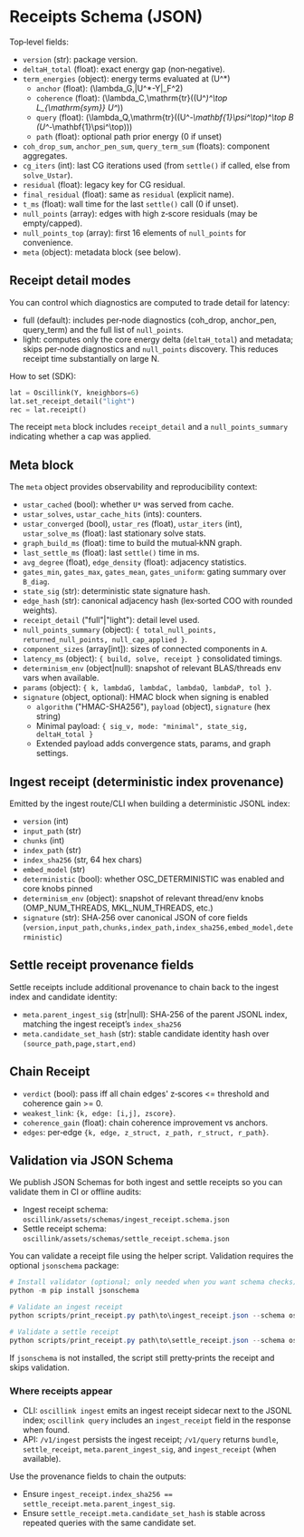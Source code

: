 # Receipts Schema (JSON)

Top‑level fields:
- `version` (str): package version.
- `deltaH_total` (float): exact energy gap (non‑negative).
- `term_energies` (object): energy terms evaluated at \(U^*\)
	- `anchor` (float): \(\lambda_G\,\|U^*-Y\|_F^2\)
	- `coherence` (float): \(\lambda_C\,\mathrm{tr}((U^*)^\top L_{\mathrm{sym}} U^*)\)
	- `query` (float): \(\lambda_Q\,\mathrm{tr}((U^*-\mathbf{1}\psi^\top)^\top B (U^*-\mathbf{1}\psi^\top))\)
	- `path` (float): optional path prior energy (0 if unset)
- `coh_drop_sum`, `anchor_pen_sum`, `query_term_sum` (floats): component aggregates.
- `cg_iters` (int): last CG iterations used (from `settle()` if called, else from `solve_Ustar`).
- `residual` (float): legacy key for CG residual.
- `final_residual` (float): same as `residual` (explicit name).
- `t_ms` (float): wall time for the last `settle()` call (0 if unset).
- `null_points` (array): edges with high z‑score residuals (may be empty/capped).
- `null_points_top` (array): first 16 elements of `null_points` for convenience.
- `meta` (object): metadata block (see below).

## Receipt detail modes

You can control which diagnostics are computed to trade detail for latency:

- full (default): includes per‑node diagnostics (coh_drop, anchor_pen, query_term) and the full list of `null_points`.
- light: computes only the core energy delta (`deltaH_total`) and metadata; skips per‑node diagnostics and `null_points` discovery. This reduces receipt time substantially on large N.

How to set (SDK):

```python
lat = Oscillink(Y, kneighbors=6)
lat.set_receipt_detail("light")
rec = lat.receipt()
```

The receipt `meta` block includes `receipt_detail` and a `null_points_summary` indicating whether a cap was applied.

## Meta block

The `meta` object provides observability and reproducibility context:

- `ustar_cached` (bool): whether `U*` was served from cache.
- `ustar_solves`, `ustar_cache_hits` (ints): counters.
- `ustar_converged` (bool), `ustar_res` (float), `ustar_iters` (int), `ustar_solve_ms` (float): last stationary solve stats.
- `graph_build_ms` (float): time to build the mutual‑kNN graph.
- `last_settle_ms` (float): last `settle()` time in ms.
- `avg_degree` (float), `edge_density` (float): adjacency statistics.
- `gates_min`, `gates_max`, `gates_mean`, `gates_uniform`: gating summary over `B_diag`.
- `state_sig` (str): deterministic state signature hash.
- `edge_hash` (str): canonical adjacency hash (lex‑sorted COO with rounded weights).
- `receipt_detail` ("full"|"light"): detail level used.
- `null_points_summary` (object): `{ total_null_points, returned_null_points, null_cap_applied }`.
- `component_sizes` (array[int]): sizes of connected components in `A`.
- `latency_ms` (object): `{ build, solve, receipt }` consolidated timings.
- `determinism_env` (object|null): snapshot of relevant BLAS/threads env vars when available.
- `params` (object): `{ k, lambdaG, lambdaC, lambdaQ, lambdaP, tol }`.
- `signature` (object, optional): HMAC block when signing is enabled
	- `algorithm` ("HMAC-SHA256"), `payload` (object), `signature` (hex string)
	- Minimal payload: `{ sig_v, mode: "minimal", state_sig, deltaH_total }`
	- Extended payload adds convergence stats, params, and graph settings.

## Ingest receipt (deterministic index provenance)

Emitted by the ingest route/CLI when building a deterministic JSONL index:

- `version` (int)
- `input_path` (str)
- `chunks` (int)
- `index_path` (str)
- `index_sha256` (str, 64 hex chars)
- `embed_model` (str)
- `deterministic` (bool): whether OSC_DETERMINISTIC was enabled and core knobs pinned
- `determinism_env` (object): snapshot of relevant thread/env knobs (OMP_NUM_THREADS, MKL_NUM_THREADS, etc.)
- `signature` (str): SHA‑256 over canonical JSON of core fields (`version,input_path,chunks,index_path,index_sha256,embed_model,deterministic`)

## Settle receipt provenance fields

Settle receipts include additional provenance to chain back to the ingest index and candidate identity:

- `meta.parent_ingest_sig` (str|null): SHA‑256 of the parent JSONL index, matching the ingest receipt’s `index_sha256`
- `meta.candidate_set_hash` (str): stable candidate identity hash over `(source_path,page,start,end)`

## Chain Receipt
- `verdict` (bool): pass iff all chain edges' z‑scores <= threshold and coherence gain >= 0.
- `weakest_link`: `{k, edge: [i,j], zscore}`.
- `coherence_gain` (float): chain coherence improvement vs anchors.
- `edges`: per‑edge `{k, edge, z_struct, z_path, r_struct, r_path}`.

## Validation via JSON Schema

We publish JSON Schemas for both ingest and settle receipts so you can validate them in CI or offline audits:

- Ingest receipt schema: `oscillink/assets/schemas/ingest_receipt.schema.json`
- Settle receipt schema: `oscillink/assets/schemas/settle_receipt.schema.json`

You can validate a receipt file using the helper script. Validation requires the optional `jsonschema` package:

```powershell
# Install validator (optional; only needed when you want schema checks)
python -m pip install jsonschema

# Validate an ingest receipt
python scripts/print_receipt.py path\to\ingest_receipt.json --schema oscillink/assets/schemas/ingest_receipt.schema.json

# Validate a settle receipt
python scripts/print_receipt.py path\to\settle_receipt.json --schema oscillink/assets/schemas/settle_receipt.schema.json
```

If `jsonschema` is not installed, the script still pretty‑prints the receipt and skips validation.

### Where receipts appear

- CLI: `oscillink ingest` emits an ingest receipt sidecar next to the JSONL index; `oscillink query` includes an `ingest_receipt` field in the response when found.
- API: `/v1/ingest` persists the ingest receipt; `/v1/query` returns `bundle`, `settle_receipt`, `meta.parent_ingest_sig`, and `ingest_receipt` (when available).

Use the provenance fields to chain the outputs:

- Ensure `ingest_receipt.index_sha256 == settle_receipt.meta.parent_ingest_sig`.
- Ensure `settle_receipt.meta.candidate_set_hash` is stable across repeated queries with the same candidate set.

